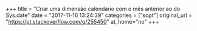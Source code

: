+++
title = "Criar uma dimensão calendário com o mês anterior ao do Sys.date"
date = "2017-11-16 13:24:39"
categories = ["sopt"]
original_url = "https://pt.stackoverflow.com/q/255450"
at_home="no"
+++

